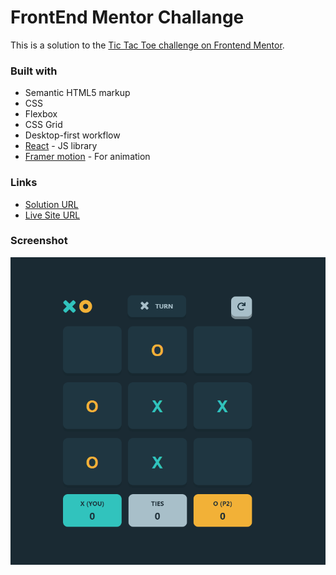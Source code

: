 # FrontEnd Mentor Challange

This is a solution to the [Tic Tac Toe challenge on Frontend Mentor](https://www.frontendmentor.io/challenges/tic-tac-toe-game-Re7ZF_E2v).

### Built with

- Semantic HTML5 markup
- CSS
- Flexbox
- CSS Grid
- Desktop-first workflow
- [React](https://reactjs.org/) - JS library
- [Framer motion](https://www.framer.com/motion/) - For animation

### Links

- [Solution URL](https://github.com/Blaumanis/Tic-Tac-Toe)
- [Live Site URL](https://tic-tac-toe-blauman.netlify.app/)

### Screenshot

![](./src/assets/screenshot.png)
